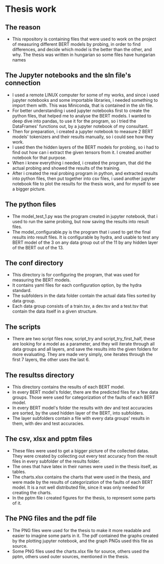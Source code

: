# Thesis work

## The reason

* This repository is containing files that were used to work on the project of measuring different BERT models by probing, in order to find differences, and decide which model is the better than the other, and why. The thesis was written in hungarian so some files have hungarian names

## The Jupyter notebooks and the sln file's connection

* I used a remote LINUX computer for some of my works, and since i used jupyter notebooks and some importable libraries, i needed something to import them with. This was Miniconda, that is contained in the sln file.
* For better understanding i used jupyter notebooks first to create the python files, that helped me to analyse the BERT models. I wanted to deep dive into pandas, to use it for the program, so i tried the DataFrames' functions out, by a jupyter notebook of my consultant. 
* Then for preparation, i created a jupyter notebook to measure 2 BERT models' tokenizers and their results manually, so i could see how they work. 
* I used then the hidden layers of the BERT models for probing, so i had to find out how can i extract the given tensors from it. I created another notebook for that purpose. 
* When i knew everything i needed, i created the program, that did the actual probing and showed the results of the training.
* After i created the real probing program in python, and extracted results into python files, then put together into csv files, i used another jupyter notebook file to plot the results for the thesis work, and for myself to see a bigger picture.

## The python files

* The model_test_1.py was the program created in jupyter notebook, that i used to run the same probing, but now saving the results into result files.
* The model_configurable.py is the program that i used to get the final results into result files. It is configurable by hydra, and usable to test any BERT model of the 3 on any data group out of the 11 by any hidden layer of the BERT out of the 13. 

## The conf directory

* This directory is for configuring the program, that was used for measuring the BERT models.
* It contains yaml files for each configuration option, by the hydra standard.
* The subfolders in the data folder contain the actual data files sorted by data group.
* Each data group consists of a train.tsv, a dev.tsv and a test.tsv that contain the data itself in a given structure.

## The scripts

* There are two script files now, script_try and script_try_first_half, these are looking for a model as a parameter, and they will iterate through all data groups and all layers, and save the results into the given folders for more evaluating. They are made very simply, one iterates through the first 7 layers, the other uses the last 6.

## The resultss directory

* This directory contains the results of each BERT model.
* In every BERT model's folder, there are the predicted files for a few data groups. Those were used for categorization of the faults of each BERT model.
* In every BERT model's folder the results with dev and test accuracies are sorted, by the used hidden layer of the BERT, into subfolders.
* The layer subfolders contain a file with every data groups' results in them, with dev and test accuracies.

## The csv, xlsx and pptm files

* These files were used to get a bigger picture of the collected datas. They were created by collecting out every test accuracy from the result files in every subfolder of the results folder.
* The ones that have latex in their names were used in the thesis itself, as tables.
* The charts.xlsx contains the charts that were used in the thesis, and were made by the results of categorization of the faults of each BERT model. It is a not well distributed file, since it was only needed for creating the charts.
* In the pptm file i created figures for the thesis, to represent some parts of it.

## The PNG files and the pdf file

* The PNG files were used for the thesis to make it more readable and easier to imagine some parts in it. The pdf contained the graphs created by the plotting jupyter notebook, and the graph PNGs used this file as source.
* Some PNG files used the charts.xlsx file for source, others used the pptm, others used outer sources, mentioned in the thesis.
